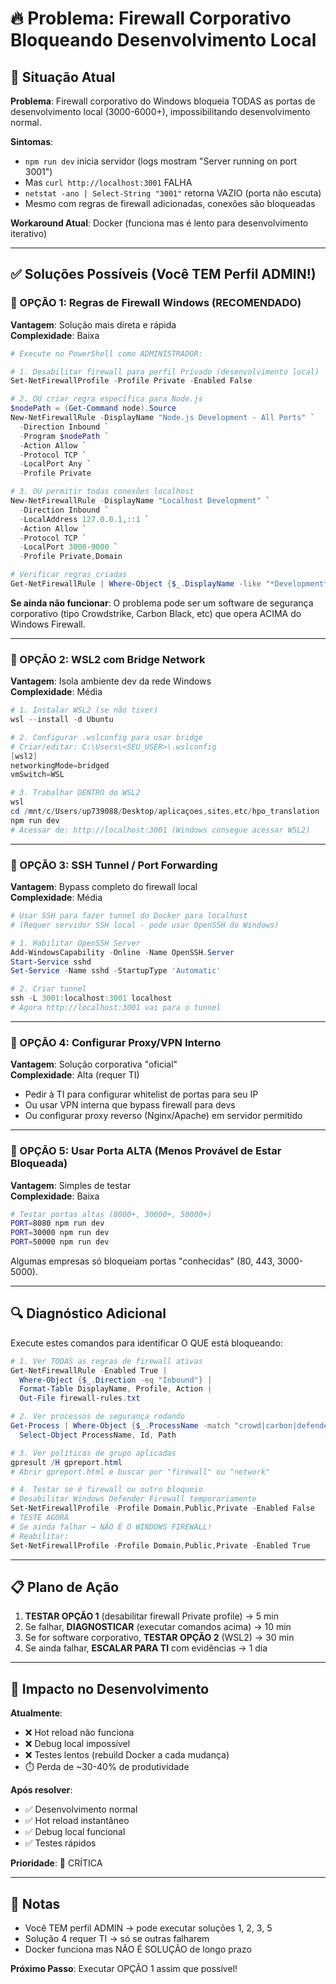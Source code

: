 # 🔥 Problema: Firewall Corporativo Bloqueando Desenvolvimento Local

## 🚨 Situação Atual

**Problema**: Firewall corporativo do Windows bloqueia TODAS as portas de desenvolvimento local (3000-6000+), impossibilitando desenvolvimento normal.

**Sintomas**:
- `npm run dev` inicia servidor (logs mostram "Server running on port 3001")
- Mas `curl http://localhost:3001` FALHA
- `netstat -ano | Select-String "3001"` retorna VAZIO (porta não escuta)
- Mesmo com regras de firewall adicionadas, conexões são bloqueadas

**Workaround Atual**: Docker (funciona mas é lento para desenvolvimento iterativo)

---

## ✅ Soluções Possíveis (Você TEM Perfil ADMIN!)

### 🥇 OPÇÃO 1: Regras de Firewall Windows (RECOMENDADO)

**Vantagem**: Solução mais direta e rápida  
**Complexidade**: Baixa  

```powershell
# Execute no PowerShell como ADMINISTRADOR:

# 1. Desabilitar firewall para perfil Privado (desenvolvimento local)
Set-NetFirewallProfile -Profile Private -Enabled False

# 2. OU criar regra específica para Node.js
$nodePath = (Get-Command node).Source
New-NetFirewallRule -DisplayName "Node.js Development - All Ports" `
  -Direction Inbound `
  -Program $nodePath `
  -Action Allow `
  -Protocol TCP `
  -LocalPort Any `
  -Profile Private

# 3. OU permitir todas conexões localhost
New-NetFirewallRule -DisplayName "Localhost Development" `
  -Direction Inbound `
  -LocalAddress 127.0.0.1,::1 `
  -Action Allow `
  -Protocol TCP `
  -LocalPort 3000-9000 `
  -Profile Private,Domain

# Verificar regras criadas
Get-NetFirewallRule | Where-Object {$_.DisplayName -like "*Development*"} | Format-Table DisplayName, Enabled, Direction, Action
```

**Se ainda não funcionar**: O problema pode ser um software de segurança corporativo (tipo Crowdstrike, Carbon Black, etc) que opera ACIMA do Windows Firewall.

---

### 🥈 OPÇÃO 2: WSL2 com Bridge Network

**Vantagem**: Isola ambiente dev da rede Windows  
**Complexidade**: Média

```powershell
# 1. Instalar WSL2 (se não tiver)
wsl --install -d Ubuntu

# 2. Configurar .wslconfig para usar bridge
# Criar/editar: C:\Users\<SEU_USER>\.wslconfig
[wsl2]
networkingMode=bridged
vmSwitch=WSL

# 3. Trabalhar DENTRO do WSL2
wsl
cd /mnt/c/Users/up739088/Desktop/aplicaçoes,sites,etc/hpo_translation
npm run dev
# Acessar de: http://localhost:3001 (Windows consegue acessar WSL2)
```

---

### 🥉 OPÇÃO 3: SSH Tunnel / Port Forwarding

**Vantagem**: Bypass completo do firewall local  
**Complexidade**: Média

```powershell
# Usar SSH para fazer tunnel do Docker para localhost
# (Requer servidor SSH local - pode usar OpenSSH do Windows)

# 1. Habilitar OpenSSH Server
Add-WindowsCapability -Online -Name OpenSSH.Server
Start-Service sshd
Set-Service -Name sshd -StartupType 'Automatic'

# 2. Criar tunnel
ssh -L 3001:localhost:3001 localhost
# Agora http://localhost:3001 vai para o tunnel
```

---

### 🏅 OPÇÃO 4: Configurar Proxy/VPN Interno

**Vantagem**: Solução corporativa "oficial"  
**Complexidade**: Alta (requer TI)

- Pedir à TI para configurar whitelist de portas para seu IP
- Ou usar VPN interna que bypass firewall para devs
- Ou configurar proxy reverso (Nginx/Apache) em servidor permitido

---

### 🔧 OPÇÃO 5: Usar Porta ALTA (Menos Provável de Estar Bloqueada)

**Vantagem**: Simples de testar  
**Complexidade**: Baixa

```bash
# Testar portas altas (8000+, 30000+, 50000+)
PORT=8080 npm run dev
PORT=30000 npm run dev
PORT=50000 npm run dev
```

Algumas empresas só bloqueiam portas "conhecidas" (80, 443, 3000-5000).

---

## 🔍 Diagnóstico Adicional

Execute estes comandos para identificar O QUE está bloqueando:

```powershell
# 1. Ver TODAS as regras de firewall ativas
Get-NetFirewallRule -Enabled True | 
  Where-Object {$_.Direction -eq "Inbound"} | 
  Format-Table DisplayName, Profile, Action | 
  Out-File firewall-rules.txt

# 2. Ver processos de segurança rodando
Get-Process | Where-Object {$_.ProcessName -match "crowd|carbon|defender|endpoint|security"} | 
  Select-Object ProcessName, Id, Path

# 3. Ver políticas de grupo aplicadas
gpresult /H gpreport.html
# Abrir gpreport.html e buscar por "firewall" ou "network"

# 4. Testar se é firewall ou outro bloqueio
# Desabilitar Windows Defender Firewall temporariamente
Set-NetFirewallProfile -Profile Domain,Public,Private -Enabled False
# TESTE AGORA
# Se ainda falhar → NÃO É O WINDOWS FIREWALL!
# Reabilitar:
Set-NetFirewallProfile -Profile Domain,Public,Private -Enabled True
```

---

## 📋 Plano de Ação

1. **TESTAR OPÇÃO 1** (desabilitar firewall Private profile) → 5 min
2. Se falhar, **DIAGNOSTICAR** (executar comandos acima) → 10 min
3. Se for software corporativo, **TESTAR OPÇÃO 2** (WSL2) → 30 min
4. Se ainda falhar, **ESCALAR PARA TI** com evidências → 1 dia

---

## 🎯 Impacto no Desenvolvimento

**Atualmente**: 
- ❌ Hot reload não funciona
- ❌ Debug local impossível
- ❌ Testes lentos (rebuild Docker a cada mudança)
- ⏱️ Perda de ~30-40% de produtividade

**Após resolver**:
- ✅ Desenvolvimento normal
- ✅ Hot reload instantâneo
- ✅ Debug local funcional
- ✅ Testes rápidos

**Prioridade**: 🔴 CRÍTICA

---

## 📝 Notas

- Você TEM perfil ADMIN → pode executar soluções 1, 2, 3, 5
- Solução 4 requer TI → só se outras falharem
- Docker funciona mas NÃO É SOLUÇÃO de longo prazo

**Próximo Passo**: Executar OPÇÃO 1 assim que possível!
